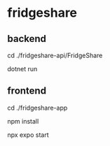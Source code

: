 # fridgeshare

## backend
cd ./fridgeshare-api/FridgeShare

dotnet run

## frontend

cd ./fridgeshare-app

npm install

npx expo start
